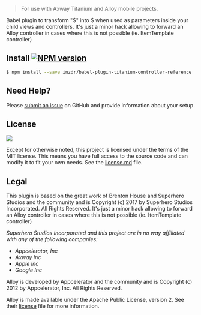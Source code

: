 >For use with Axway Titanium and Alloy mobile projects.


Babel plugin to transform "$" into $ when used as parameters inside your child views and controllers. It's just a minor hack allowing to forward an Alloy controller in cases where this is not possible (ie. ItemTemplate controller)


## Install [![NPM version](https://badge.fury.io/js/babel-plugin-titanium-controller-args.svg)](http://badge.fury.io/js/babel-plugin-titanium-controller-args)

```bash
$ npm install --save inzdr/babel-plugin-titanium-controller-reference
```


## Need Help?

Please [submit an issue](https://github.com/inzdr/babel-plugin-titanium-controller-reference/issues) on GitHub and
provide information about your setup.


## License

[![](http://img.shields.io/badge/license-MIT-blue.svg?style=flat-square)]()

Except for otherwise noted, this project is licensed under the terms of the MIT license. This means you have full access to the
source code and can modify it to fit your own needs.
See the [license.md](https://github.com/inzdr/babel-plugin-titanium-controller-reference/blob/master/license.md) file.

## Legal

This plugin is based on the great work of Brenton House and Superhero Studios and the community and is Copyright (c) 2017 by Superhero Studios Incorporated.  All Rights Reserved. It's just a minor hack allowing to forward an Alloy controller in cases where this is not possible (ie. ItemTemplate controller)

_Superhero Studios Incorporated and this project are in no way affiliated with any of the following companies:_

- _Appcelerator, Inc_
- _Axway Inc_
- _Apple Inc_
- _Google Inc_

Alloy is developed by Appcelerator and the community and is Copyright (c) 2012 by Appcelerator, Inc. All Rights Reserved.   

Alloy is made available under the Apache Public License, version 2. See their [license](https://github.com/appcelerator/alloy/blob/master/LICENSE) file for more information.  
